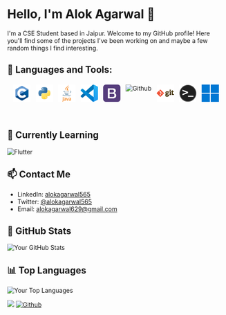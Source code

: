 # Hello, I'm Alok Agarwal 👋

I'm a CSE Student based in Jaipur. Welcome to my GitHub profile! Here you'll find some of the projects I've been working on and maybe a few random things I find interesting.

## 🧰 Languages and Tools:
<p align="center">
<img src="https://raw.githubusercontent.com/github/explore/80688e429a7d4ef2fca1e82350fe8e3517d3494d/topics/c/c.png" alt="C" height="40" style="vertical-align:top; margin:4px">
<img src="https://raw.githubusercontent.com/github/explore/80688e429a7d4ef2fca1e82350fe8e3517d3494d/topics/python/python.png" alt="Python" height="40" style="vertical-align:top; margin:4px">
<img src="https://raw.githubusercontent.com/github/explore/80688e429a7d4ef2fca1e82350fe8e3517d3494d/topics/java/java.png" alt="Java" height="40" style="vertical-align:top; margin:4px">
<img src="https://raw.githubusercontent.com/github/explore/80688e429a7d4ef2fca1e82350fe8e3517d3494d/topics/visual-studio-code/visual-studio-code.png" alt="VS Code" height="40" style="vertical-align:top; margin:4px">
<img src="https://raw.githubusercontent.com/github/explore/80688e429a7d4ef2fca1e82350fe8e3517d3494d/topics/bootstrap/bootstrap.png" alt="Bootstrap" height="40" style="vertical-align:top; margin:4px">
<img src="https://cdn-icons-png.flaticon.com/512/5968/5968866.png" alt="Github" height="40" style="vertical-align:top; margin:4px">
<img src="https://raw.githubusercontent.com/github/explore/80688e429a7d4ef2fca1e82350fe8e3517d3494d/topics/git/git.png" alt="Git" height="40" style="vertical-align:top; margin:4px">
<img src="https://raw.githubusercontent.com/github/explore/80688e429a7d4ef2fca1e82350fe8e3517d3494d/topics/terminal/terminal.png" alt="Terminal" height="40" style="vertical-align:top; margin:4px">
<img src="https://raw.githubusercontent.com/github/explore/80688e429a7d4ef2fca1e82350fe8e3517d3494d/topics/windows/windows.png" alt="Windows" height="40" style="vertical-align:top; margin:4px">

</p>

<br />

## 🌱 Currently Learning

![Flutter](https://img.shields.io/badge/-Flutter-000?&logo=Flutter&logoColor=007396)

## 📫 Contact Me

- LinkedIn: [alokagarwal565](https://www.linkedin.com/in/alokagarwal565/)
- Twitter: [@alokagarwal565](https://twitter.com/alokagarwal565)
- Email: alokagarwal629@gmail.com

## 🚀 GitHub Stats

![Your GitHub Stats](https://github-readme-stats.vercel.app/api?username=alokagarwal565&show_icons=true&theme=radical)

## 📊 Top Languages

![Your Top Languages](https://github-readme-stats.vercel.app/api/top-langs/?username=alokagarwal565&layout=compact)

![](https://visitor-badge.laobi.icu/badge?page_id=alokagarwal565.alokagarwal565) [![Github](https://img.shields.io/github/followers/alokagarwal565?label=Followers&logo=Github)](https://github.com/alokagarwal565)

